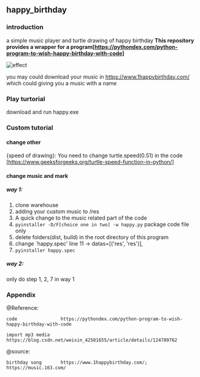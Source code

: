 ## happy_birthday

### introduction

a simple music player and turtle drawing of happy birthday
**This repository provides a wrapper for a program[https://pythondex.com/python-program-to-wish-happy-birthday-with-code]**

![effect](https://s2.loli.net/2022/05/18/OKczTYmHoiwdbrG.png)

you may could download your music in https://www.1happybirthday.com/ which could giving you a music with a name

### Play turtorial

download and run happy.exe

### Custom tutorial

#### change other

{speed of drawing}: You need to change turtle.speed(0.51) in the code      [https://www.geeksforgeeks.org/turtle-speed-function-in-python/]



#### change music and mark

##### way 1: 
1. clone warehouse
2. adding your custom music to /res
3. A quick change to the music related part of the code
4. `pyinstaller -D/F[choice one in two] -w happy.py`  package code file only
5. delete folders(dist, build) in the root directory of this program
6. change `happy.spec' line 11 -> datas=[('res', 'res')],
7. `pyinstaller happy.spec`

##### way 2:
only do step 1, 2, 7 in way 1

### Appendix

@Reference:

    code                https://pythondex.com/python-program-to-wish-happy-birthday-with-code
    
    import mp3 media    https://blog.csdn.net/weixin_42581655/article/details/124789762
    
@source:

    birthday song       https://www.1happybirthday.com/; https://music.163.com/